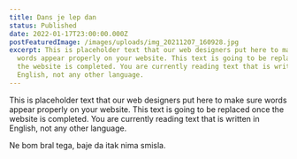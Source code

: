 ```yaml
---
title: Dans je lep dan
status: Published
date: 2022-01-17T23:00:00.000Z
postFeaturedImage: /images/uploads/img_20211207_160928.jpg
excerpt: This is placeholder text that our web designers put here to make sure
  words appear properly on your website. This text is going to be replaced once
  the website is completed. You are currently reading text that is written in
  English, not any other language.
---
```

This is placeholder text that our web designers put here to make sure words appear properly on your website. This text is going to be replaced once the website is completed. You are currently reading text that is written in English, not any other language.

Ne bom bral tega, baje da itak nima smisla.
